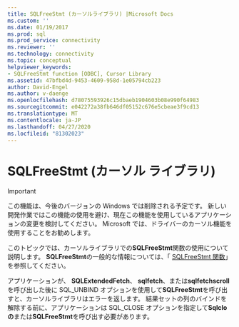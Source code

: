 ```yaml
---
title: SQLFreeStmt (カーソルライブラリ) |Microsoft Docs
ms.custom: ''
ms.date: 01/19/2017
ms.prod: sql
ms.prod_service: connectivity
ms.reviewer: ''
ms.technology: connectivity
ms.topic: conceptual
helpviewer_keywords:
- SQLFreeStmt function [ODBC], Cursor Library
ms.assetid: 47bfbd4d-9453-4609-958d-1e05794cb223
author: David-Engel
ms.author: v-daenge
ms.openlocfilehash: d78075593926c15dbaeb1904603b08e990f64983
ms.sourcegitcommit: e042272a38fb646df05152c676e5cbeae3f9cd13
ms.translationtype: MT
ms.contentlocale: ja-JP
ms.lasthandoff: 04/27/2020
ms.locfileid: "81302023"
---
```

# <a name="sqlfreestmt-cursor-library"></a>SQLFreeStmt (カーソル ライブラリ)
> [!IMPORTANT]  
>  この機能は、今後のバージョンの Windows では削除される予定です。 新しい開発作業ではこの機能の使用を避け、現在この機能を使用しているアプリケーションの変更を検討してください。 Microsoft では、ドライバーのカーソル機能を使用することをお勧めします。  
  
 このトピックでは、カーソルライブラリでの**SQLFreeStmt**関数の使用について説明します。 **SQLFreeStmt**の一般的な情報については、「 [SQLFreeStmt 関数](../../../odbc/reference/syntax/sqlfreestmt-function.md)」を参照してください。  
  
 アプリケーションが、 **SQLExtendedFetch**、 **sqlfetch**、または**sqlfetchscroll**を呼び出した後に SQL_UNBIND オプションを使用して**SQLFreeStmt**を呼び出すと、カーソルライブラリはエラーを返します。 結果セットの列のバインドを解除する前に、アプリケーションは SQL_CLOSE オプションを指定して**Sqlcloの**または**SQLFreeStmt**を呼び出す必要があります。
